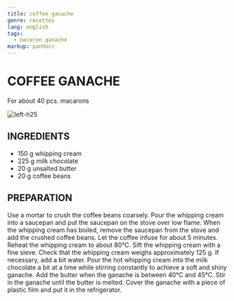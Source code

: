 ```yaml
---
title: coffee ganache
genre: recettes
lang: english
tags:
  - macaron ganache
markup: pandocc
---
```


# COFFEE GANACHE

For about 40 pcs. macarons

![](/images/macaron_mokka.jpg "left-h25")

## INGREDIENTS


- 150 g whipping cream
- 225 g milk chocolate
- 20 g unsalted butter
- 20 g coffee beans

## PREPARATION

Use a mortar to crush the coffee beans coarsely.
Pour the whipping cream into a saucepan and put the saucepan on the stove over low flame.
When the whipping cream has boiled, remove the saucepan from the stove and add the crushed coffee beans.
Let the coffee infuse for about 5 minutes.
Reheat the whipping cream to about 80°C.
Sift the whipping cream with a fine sieve.
Check that the whipping cream weighs approximately 125 g.
If necessary, add a bit water.
Pour the hot whipping cream into the milk chocolate a bit at a time while stirring constantly to achieve a soft and shiny ganache.
Add the butter when the ganache is between 40°C and 45°C.
Stir in the ganache until the butter is melted.
Cover the ganache with a piece of plastic film and put it in the refrigerator.

